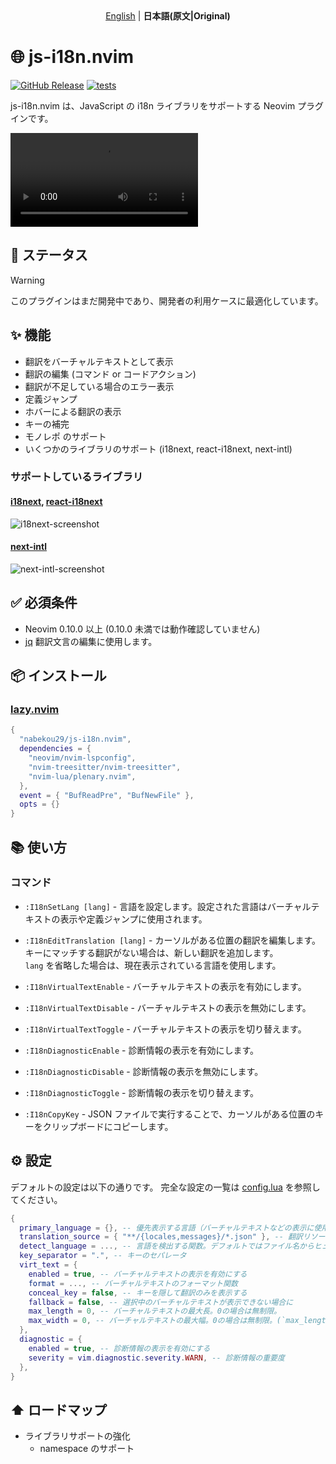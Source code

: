 <div align="center">
    <a href="./README.md">English</a> | <b>日本語(原文|Original)</b>
</div>

# 🌐 js-i18n.nvim

[![GitHub Release](https://img.shields.io/github/release/nabekou29/js-i18n.nvim?style=flat)](https://github.com/nabekou29/js-i18n.nvim/releases/latest)
[![tests](https://github.com/nabekou29/js-i18n.nvim/actions/workflows/test.yaml/badge.svg)](https://github.com/nabekou29/js-i18n.nvim/actions/workflows/test.yaml)

js-i18n.nvim は、JavaScript の i18n ライブラリをサポートする Neovim プラグインです。

<div>
  <video src="https://github.com/user-attachments/assets/abcd728d-42d1-46d2-8d18-072102b1cf71" type="video/mp4" />
</div>

## 🚧 ステータス

> [!WARNING]
> このプラグインはまだ開発中であり、開発者の利用ケースに最適化しています。

## ✨ 機能

- 翻訳をバーチャルテキストとして表示
- 翻訳の編集 (コマンド or コードアクション)
- 翻訳が不足している場合のエラー表示
- 定義ジャンプ
- ホバーによる翻訳の表示
- キーの補完
- モノレポ のサポート
- いくつかのライブラリのサポート (i18next, react-i18next, next-intl)

### サポートしているライブラリ

#### [i18next](https://www.i18next.com/), [react-i18next](https://react.i18next.com/)

![i18next-screenshot](https://github.com/user-attachments/assets/349f5242-f717-4af9-9790-623ddad0492f)

#### [next-intl](https://next-intl-docs.vercel.app/)

![next-intl-screenshot](https://github.com/user-attachments/assets/e6873336-5161-40b1-9bcc-c845ca750860)

## ✅ 必須条件

- Neovim 0.10.0 以上 (0.10.0 未満では動作確認していません)
- [jq](https://stedolan.github.io/jq/)
  翻訳文言の編集に使用します。

## 📦 インストール

### [lazy.nvim](https://github.com/folke/lazy.nvim)

```lua
{
  "nabekou29/js-i18n.nvim",
  dependencies = {
    "neovim/nvim-lspconfig",
    "nvim-treesitter/nvim-treesitter",
    "nvim-lua/plenary.nvim",
  },
  event = { "BufReadPre", "BufNewFile" },
  opts = {}
}
```

## 📚 使い方

### コマンド

- `:I18nSetLang [lang]` - 言語を設定します。設定された言語はバーチャルテキストの表示や定義ジャンプに使用されます。

- `:I18nEditTranslation [lang]` - カーソルがある位置の翻訳を編集します。キーにマッチする翻訳がない場合は、新しい翻訳を追加します。  
  `lang` を省略した場合は、現在表示されている言語を使用します。

- `:I18nVirtualTextEnable` - バーチャルテキストの表示を有効にします。

- `:I18nVirtualTextDisable` - バーチャルテキストの表示を無効にします。

- `:I18nVirtualTextToggle` - バーチャルテキストの表示を切り替えます。

- `:I18nDiagnosticEnable` - 診断情報の表示を有効にします。

- `:I18nDiagnosticDisable` - 診断情報の表示を無効にします。

- `:I18nDiagnosticToggle` - 診断情報の表示を切り替えます。

- `:I18nCopyKey` - JSON ファイルで実行することで、カーソルがある位置のキーをクリップボードにコピーします。

## ⚙️ 設定

デフォルトの設定は以下の通りです。
完全な設定の一覧は [config.lua](./lua/js-i18n/config.lua) を参照してください。

```lua
{
  primary_language = {}, -- 優先表示する言語（バーチャルテキストなどの表示に使用する言語の初期設定）
  translation_source = { "**/{locales,messages}/*.json" }, -- 翻訳リソースのパターン
  detect_language = ..., -- 言語を検出する関数。デフォルトではファイル名からヒューリスティックに検出する関数が使用されます。
  key_separator = ".", -- キーのセパレータ
  virt_text = {
    enabled = true, -- バーチャルテキストの表示を有効にする
    format = ..., -- バーチャルテキストのフォーマット関数
    conceal_key = false, -- キーを隠して翻訳のみを表示する
    fallback = false, -- 選択中のバーチャルテキストが表示できない場合に
    max_length = 0, -- バーチャルテキストの最大長。0の場合は無制限。
    max_width = 0, -- バーチャルテキストの最大幅。0の場合は無制限。(`max_length` が優先されます。)
  },
  diagnostic = {
    enabled = true, -- 診断情報の表示を有効にする
    severity = vim.diagnostic.severity.WARN, -- 診断情報の重要度
  },
}
```

## ⬆️ ロードマップ

- ライブラリサポートの強化
  - namespace のサポート
